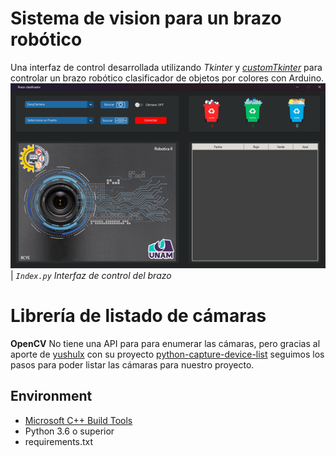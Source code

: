 # Sistema de vision para un brazo robótico
Una interfaz de control desarrollada utilizando *Tkinter* y *[customTkinter][3]* para controlar un brazo robótico clasificador de objetos por colores con Arduino.
![](Resources/Index.png)
| _`Index.py` Interfaz de control del brazo_

# Librería de listado de cámaras
**OpenCV** No tiene una API para para enumerar las cámaras, pero gracias al aporte de [yushulx][0] con su proyecto [python-capture-device-list][1] seguimos los pasos para poder listar las cámaras para nuestro proyecto. 

## Environment   
* [Microsoft C++ Build Tools][2]
* Python 3.6 o superior
* requirements.txt

[0]:https://github.com/yushulx
[1]:https://github.com/yushulx/python-capture-device-list
[2]:https://visualstudio.microsoft.com/es/downloads/
[3]:https://github.com/TomSchimansky/CustomTkinter